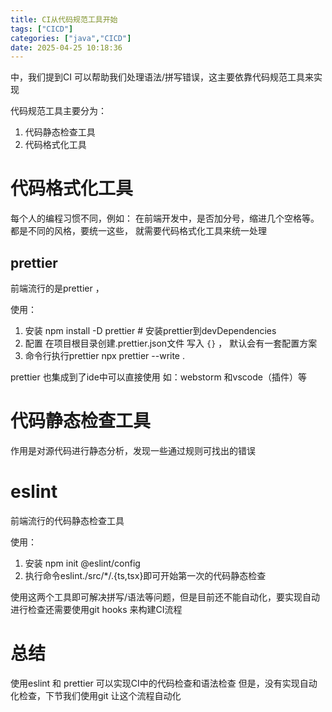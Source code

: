 ```yaml
---
title: CI从代码规范工具开始
tags: ["CICD"]
categories: ["java","CICD"]
date: 2025-04-25 10:18:36
---
```

中，我们提到CI 可以帮助我们处理语法/拼写错误，这主要依靠代码规范工具来实现

代码规范工具主要分为：
1. 代码静态检查工具
2. 代码格式化工具

# 代码格式化工具

每个人的编程习惯不同，例如： 在前端开发中，是否加分号，缩进几个空格等。都是不同的风格，要统一这些， 就需要代码格式化工具来统一处理

## prettier

前端流行的是prettier ，

使用：
 1. 安装
	 npm install -D prettier # 安装prettier到devDependencies
 2.  配置
	 在项目根目录创建.prettier.json文件 写入 `{}`  ， 默认会有一套配置方案
 3. 命令行执行prettier
	npx prettier --write .

prettier 也集成到了ide中可以直接使用
如：webstorm 和vscode（插件）等

# 代码静态检查工具

作用是对源代码进行静态分析，发现一些通过规则可找出的错误


# eslint 
前端流行的代码静态检查工具

使用：
1. 安装
	npm init @eslint/config
2. 执行命令eslint./src/*/.{ts,tsx}即可开始第一次的代码静态检查





使用这两个工具即可解决拼写/语法等问题，但是目前还不能自动化，要实现自动进行检查还需要使用git hooks 来构建CI流程


# 总结

使用eslint 和 prettier 可以实现CI中的代码检查和语法检查
但是，没有实现自动化检查，下节我们使用git 让这个流程自动化
